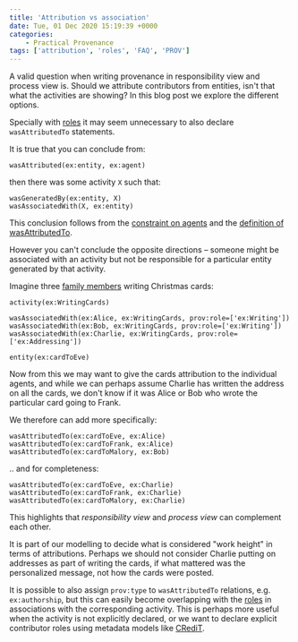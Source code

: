 ```yaml
---
title: 'Attribution vs association'
date: Tue, 01 Dec 2020 15:19:39 +0000
categories:
    - Practical Provenance
tags: ['attribution', 'roles', 'FAQ', 'PROV']
---
```


A valid question when writing provenance in responsibility view and process view is. Should we attribute contributors from entities, isn't that what the activities are showing? In this blog post we explore the different options.

Specially with [roles](../multiple-agents-sharing-roles/) it may seem unnecessary to also declare `wasAttributedTo` statements.

It is true that you can conclude from:

```
wasAttributed(ex:entity, ex:agent)
```

then there was some activity `X` such that:

```
wasGeneratedBy(ex:entity, X)  
wasAssociatedWith(X, ex:entity)
```

This conclusion follows from the [constraint on agents](https://www.w3.org/TR/prov-constraints/#agents) and the [definition of wasAttributedTo](https://www.w3.org/TR/2013/REC-prov-dm-20130430/#dfn-wasattributedto).

However you can't conclude the opposite directions – someone might be associated with an activity but not be responsible for a particular entity generated by that activity.

Imagine three [family members](https://en.wikipedia.org/wiki/Alice_and_Bob) writing Christmas cards:

```
activity(ex:WritingCards)

wasAssociatedWith(ex:Alice, ex:WritingCards, prov:role=['ex:Writing'])
wasAssociatedWith(ex:Bob, ex:WritingCards, prov:role=['ex:Writing'])
wasAssociatedWith(ex:Charlie, ex:WritingCards, prov:role=['ex:Addressing'])

entity(ex:cardToEve) 
```

Now from this we may want to give the cards attribution to the individual agents, and while we can perhaps assume Charlie has written the address on all the cards, we don't know if it was Alice or Bob who wrote the particular card going to Frank.

We therefore can add more specifically:

```
wasAttributedTo(ex:cardToEve, ex:Alice)  
wasAttributedTo(ex:cardToFrank, ex:Alice)  
wasAttributedTo(ex:cardToMalory, ex:Bob)
```

.. and for completeness:

```
wasAttributedTo(ex:cardToEve, ex:Charlie)  
wasAttributedTo(ex:cardToFrank, ex:Charlie)  
wasAttributedTo(ex:cardToMalory, ex:Charlie)
```

This highlights that _responsibility view_ and _process view_ can complement each other.

It is part of our modelling to decide what is considered "work height" in terms of attributions. Perhaps we should not consider Charlie putting on addresses as part of writing the cards, if what mattered was the personalized message, not how the cards were posted.

It is possible to also assign `prov:type` to `wasAttributedTo` relations, e.g. `ex:authorship`, but this can easily become overlapping with the [roles](../multiple-agents-sharing-roles/) in associations with the corresponding activity. This is perhaps more useful when the activity is not explicitly declared, or we want to declare explicit contributor roles using metadata models like [CRediT](https://casrai.org/credit/).